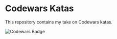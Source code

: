 # Codewars Katas

This repository contains my take on Codewars katas.

![Codewars Badge](https://www.codewars.com/users/hisham-slm/badges/large)
